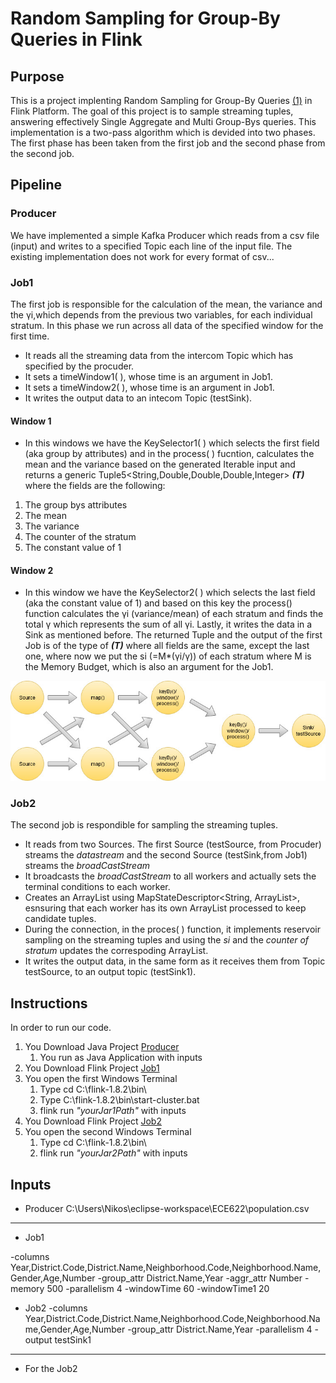 # Random Sampling for Group-By Queries in Flink
 
## Purpose
This is a project implenting Random Sampling for Group-By Queries [(1)](https://arxiv.org/pdf/1909.02629.pdf) in Flink Platform.
The goal of this project is to sample streaming tuples, answering effectively Single Aggregate and Multi Group-Bys queries.
This implementation is a two-pass algorithm which is devided into two phases. The first phase has been taken from the first job and the second phase from the second job.


## Pipeline

### Producer
We have implemented a simple Kafka Producer which reads from a csv file (input) and writes to a specified Topic each line of the input file.
The existing implementation does not work for every format of csv...
### Job1
The first job is responsible for the calculation of the mean, the variance and the γi,which depends from the previous two variables, for each individual stratum.
In this phase we run across all data of the specified window for the first time.
* It reads all the streaming data from the intercom Topic which has specified by the procuder.
* It sets a timeWindow1( ), whose time is an argument in Job1. 
* It sets a timeWindow2( ), whose time is an argument in Job1. 
* It writes the output data to an intecom Topic (testSink).
#### Window 1
* In this windows we have the KeySelector1( ) which selects the first field (aka group by attributes) and in the process( ) fucntion, calculates the mean and 
the variance based on the generated Iterable 
input and returns a generic Tuple5<String,Double,Double,Double,Integer> **_(T)_**
where the fields are the following:
1. The group bys attributes 
2. The mean
3. The variance
4. The counter of the stratum 
5. The constant value of 1
#### Window 2
* In this window we have the KeySelector2( ) which selects the last field (aka the constant value of 1) and based on this key the process() function
calculates the γi (variance/mean) of each stratum and finds the total γ which represents the sum of all γi. Lastly, it writes the data in a Sink as mentioned before.
The returned Tuple and the output of the first Job is of the type of **_(T)_** where all fields are the same, except the last one, where now we put the si (=M\*(γi/γ)) of each stratum 
where M is the Memory Budget, which is also an argument for the Job1.


![](Sources/Photos/Job1.jpg "Job1")


### Job2

The second job is respondible for sampling the streaming tuples. 
* It reads from two Sources. The first Source (testSource, from Procuder) streams the *datastream* and the second Source (testSink,from Job1) streams the *broadCastStream*
* It broadcasts the *broadCastStream* to all workers and actually sets the terminal conditions to each worker.
* Creates an ArrayList using MapStateDescriptor<String, ArrayList<String>>, esnsuring that each worker has its own ArrayList processed to keep candidate tuples.
* During the connection, in the proces( ) function, it implements reservoir sampling on the streaming tuples and using the *si* and the *counter of stratum* updates the correspoding ArrayList.
* It writes the output data, in the same form as it receives them from Topic testSource, to an output topic (testSink1).

## Instructions 

In order to run our code.
1. You Download Java Project [Producer](Job1/finaljob1.jar) 
	1. You run as Java Application with inputs
2. You Download Flink Project [Job1](Job1/finaljob1.jar)
3. You open the first Windows Terminal 
	1. Type cd C:\flink-1.8.2\bin\ 
	2. Type C:\flink-1.8.2\bin\start-cluster.bat
	3. flink run *"yourJar1Path"* with inputs
4. You Download Flink Project [Job2]()
5. You open the second Windows Terminal
	1. Type cd C:\flink-1.8.2\bin\ 
	2. flink run *"yourJar2Path"* with inputs

## Inputs


* Producer
C:\Users\Nikos\eclipse-workspace\ECE622\population.csv
------------------------------

* Job1

-columns Year,District.Code,District.Name,Neighborhood.Code,Neighborhood.Name,Gender,Age,Number
-group_attr District.Name,Year
-aggr_attr Number
-memory 500
-parallelism 4
-windowTime 60
-windowTime1 20

* Job2
-columns Year,District.Code,District.Name,Neighborhood.Code,Neighborhood.Name,Gender,Age,Number 
-group_attr District.Name,Year
-parallelism 4 
-output testSink1
------------------------------

* For the Job2 

